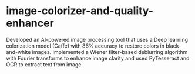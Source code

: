 # image-colorizer-and-quality-enhancer
 Developed an AI-powered image processing tool that uses a Deep learning colorization model  (Caffe) with 86% accuracy to restore colors in black-and-white images. Implemented a Wiener filter-based deblurring algorithm with Fourier transforms to enhance image  clarity and used PyTesseract and OCR to extract text from image.
